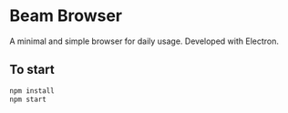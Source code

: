 # Beam Browser

A minimal and simple browser for daily usage. Developed with Electron.

## To start

```bash
npm install
npm start
